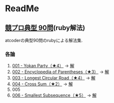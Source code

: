 # ReadMe

## [競プロ典型 90問](https://atcoder.jp/contests/typical90)(ruby解法)

atcoderの典型90問のrubyによる解法集.

### 各論

1. [001 - Yokan Party（★4）](https://atcoder.jp/contests/typical90/tasks/typical90_a) -> [解](001_YokanParty.rb)
2. [002 - Encyclopedia of Parentheses（★3）](https://atcoder.jp/contests/typical90/tasks/typical90_b) -> [解](002_EncyclopediaOfParentheses.rb)
3. [003 - Longest Circular Road（★4）](https://atcoder.jp/contests/typical90/tasks/typical90_c) -> [解](003_LongestCircularRoad.rb)
4. [004 - Cross Sum（★2）](https://atcoder.jp/contests/typical90/tasks/typical90_d) -> [解](004_CrossSum.rb)
5. 005
6. [006 - Smallest Subsequence（★5）](https://atcoder.jp/contests/typical90/tasks/typical90_f) -> [解](006_SmallestSubsequence.rb)
